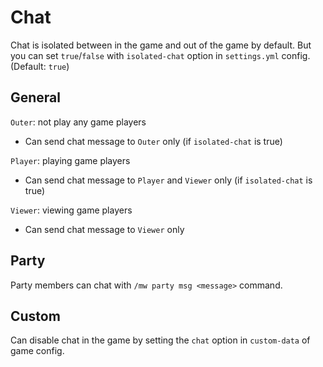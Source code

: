 # Chat
Chat is isolated between in the game and out of the game by default. But you can set `true`/`false` with `isolated-chat` option in `settings.yml` config. (Default: `true`)


## General
`Outer`: not play any game players
- Can send chat message to `Outer` only (if `isolated-chat` is true)

`Player`: playing game players
- Can send chat message to `Player` and `Viewer` only (if `isolated-chat` is true)

`Viewer`: viewing game players
- Can send chat message to `Viewer` only


## Party
Party members can chat with `/mw party msg <message>` command.


## Custom
Can disable chat in the game by setting the `chat` option in `custom-data` of game config.